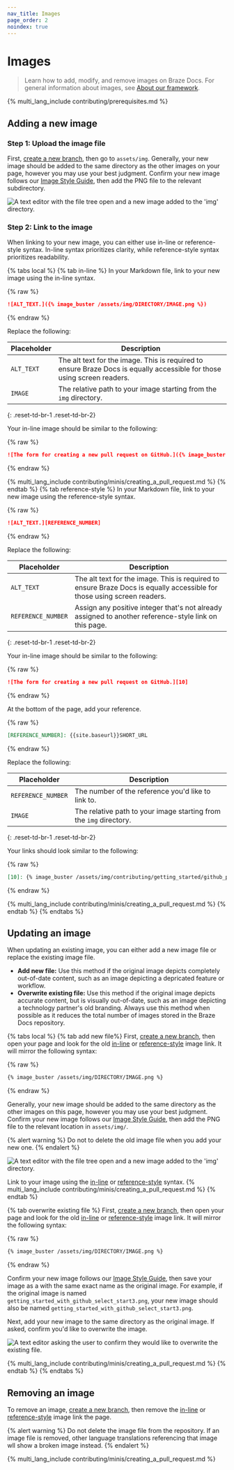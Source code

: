 ```yaml
---
nav_title: Images
page_order: 2
noindex: true
---
```


# Images

> Learn how to add, modify, and remove images on Braze Docs. For general information about images, see [About our framework]({{sitebase.url}}/docs/home/about_our_framework).

{% multi_lang_include contributing/prerequisites.md %}

## Adding a new image

### Step 1: Upload the image file

First, [create a new branch]({{sitebase.url}}/docs/home/github/creating_a_new_branch), then go to `assets/img`. Generally, your new image should be added to the same directory as the other images on your page, however you may use your best judgment. Confirm your new image follows our [Image Style Guide](), then add the PNG file to the relevant subdirectory.

![A text editor with the file tree open and a new image added to the 'img' directory.]()

### Step 2: Link to the image

When linking to your new image, you can either use in-line or reference-style syntax. In-line syntax prioritizes clarity, while reference-style syntax prioritizes readability.

{% tabs local %}
{% tab in-line %}
In your Markdown file, link to your new image using the in-line syntax.

{% raw %}
```markdown
![ALT_TEXT.]({% image_buster /assets/img/DIRECTORY/IMAGE.png %})
```
{% endraw %}

Replace the following:

| Placeholder | Description                                                                                                             |
|-------------|-------------------------------------------------------------------------------------------------------------------------|
| `ALT_TEXT`  | The alt text for the image. This is required to ensure Braze Docs is equally accessible for those using screen readers. |
| `IMAGE`     | The relative path to your image starting from the `img` directory.                                                      |
{: .reset-td-br-1 .reset-td-br-2}

Your in-line image should be similar to the following:

{% raw %}
```markdown
![The form for creating a new pull request on GitHub.]({% image_buster /assets/img/contributing/getting_started/github_pull_request.png %})
```
{% endraw %}

{% multi_lang_include contributing/minis/creating_a_pull_request.md %}
{% endtab %}
{% tab reference-style %}
In your Markdown file, link to your new image using the reference-style syntax.

{% raw %}
```markdown
![ALT_TEXT.][REFERENCE_NUMBER]
```
{% endraw %}

Replace the following:

| Placeholder        | Description                                                                                                             |
|--------------------|-------------------------------------------------------------------------------------------------------------------------|
| `ALT_TEXT`         | The alt text for the image. This is required to ensure Braze Docs is equally accessible for those using screen readers. |
| `REFERENCE_NUMBER` | Assign any positive integer that's not already assigned to another reference-style link on this page.                   |
{: .reset-td-br-1 .reset-td-br-2}

Your in-line image should be similar to the following:

{% raw %}
```markdown
![The form for creating a new pull request on GitHub.][10]
```
{% endraw %}

At the bottom of the page, add your reference.

{% raw %}
```markdown
[REFERENCE_NUMBER]: {{site.baseurl}}SHORT_URL
```
{% endraw %}

Replace the following:

| Placeholder        | Description                                             |
|--------------------|---------------------------------------------------------|
| `REFERENCE_NUMBER` | The number of the reference you'd like to link to.      |
| `IMAGE` | The relative path to your image starting from the `img` directory. |
{: .reset-td-br-1 .reset-td-br-2}

Your links should look similar to the following:

{% raw %}
```markdown
[10]: {% image_buster /assets/img/contributing/getting_started/github_pull_request.png %}
```
{% endraw %}

{% multi_lang_include contributing/minis/creating_a_pull_request.md %}
{% endtab %}
{% endtabs %}

## Updating an image

When updating an existing image, you can either add a new image file or replace the existing image file.

- **Add new file:** Use this method if the original image depicts completely out-of-date content, such as an image depicting a depricated feature or workflow.
- **Overwrite existing file:** Use this method if the original image depicts accurate content, but is visually out-of-date, such as an image depicting a technology partner's old branding. Always use this method when possible as it reduces the total number of images stored in the Braze Docs repository.

{% tabs local %}
{% tab add new file%}
First, [create a new branch]({{site.baseurl}}/home/github/creating_a_new_branch/), then open your page and look for the old [in-line]({{site.baseurl}}/home/content_management/images/?tab=in-line#step-2-link-to-the-image) or [reference-style]({{site.baseurl}}/home/content_management/images/?tab=reference-style#step-2-link-to-the-image) image link. It will mirror the following syntax:

{% raw %}
```markdown
{% image_buster /assets/img/DIRECTORY/IMAGE.png %}
```
{% endraw %}

Generally, your new image should be added to the same directory as the other images on this page, however you may use your best judgment. Confirm your new image follows our [Image Style Guide](), then add the PNG file to the relevant location in `assets/img/`.

{% alert warning %}
Do not to delete the old image file when you add your new one.
{% endalert %}

![A text editor with the file tree open and a new image added to the 'img' directory.]()

Link to your image using the [in-line]({{site.baseurl}}/home/content_management/images/?tab=in-line#step-2-link-to-the-image) or [reference-style]({{site.baseurl}}/home/content_management/images/?tab=reference-style#step-2-link-to-the-image) syntax. {% multi_lang_include contributing/minis/creating_a_pull_request.md %}
{% endtab %}

{% tab overwrite existing file %}
First, [create a new branch]({{site.baseurl}}/home/github/creating_a_new_branch/), then open your page and look for the old [in-line]({{site.baseurl}}/home/content_management/images/?tab=in-line#step-2-link-to-the-image) or [reference-style]({{site.baseurl}}/home/content_management/images/?tab=reference-style#step-2-link-to-the-image) image link. It will mirror the following syntax:

{% raw %}
```markdown
{% image_buster /assets/img/DIRECTORY/IMAGE.png %}
```
{% endraw %}

Confirm your new image follows our [Image Style Guide](), then save your image as a with the same exact name as the original image. For example, if the original image is named `getting_started_with_github_select_start3.png`, your new image should also be named `getting_started_with_github_select_start3.png`. 

Next, add your new image to the same directory as the original image. If asked, confirm you'd like to overwrite the image.

![A text editor asking the user to confirm they would like to overwrite the existing file.]()

{% multi_lang_include contributing/minis/creating_a_pull_request.md %}
{% endtab %}
{% endtabs %}

## Removing an image

To remove an image, [create a new branch]({{sitebase.url}}/docs/home/github/creating_a_new_branch), then remove the [in-line]({{site.baseurl}}/home/content_management/images/?tab=in-line#step-2-link-to-the-image) or [reference-style]({{site.baseurl}}/home/content_management/images/?tab=reference-style#step-2-link-to-the-image) image link the page.

{% alert warning %}
Do not delete the image file from the repository. If an image file is removed, other language translations referencing that image wll show a broken image instead.
{% endalert %}

{% multi_lang_include contributing/minis/creating_a_pull_request.md %}
